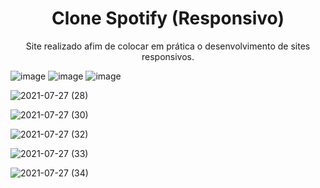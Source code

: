 <h1 align="center">Clone Spotify (Responsivo)</h1>
<p align="center">Site realizado afim de colocar em prática o desenvolvimento de sites responsivos.</p> 

![image](https://img.shields.io/badge/HTML5-E34F26?style=for-the-badge&logo=html5&logoColor=white)
![image](https://img.shields.io/badge/CSS3-1572B6?style=for-the-badge&logo=css3&logoColor=white)
![image](https://img.shields.io/badge/Bootstrap-563D7C?style=for-the-badge&logo=bootstrap&logoColor=white)

![2021-07-27 (28)](https://user-images.githubusercontent.com/81213149/127328903-e85c65f2-a19d-4528-87d7-6298eb208bb0.png)

![2021-07-27 (30)](https://user-images.githubusercontent.com/81213149/127328908-b5d4b975-2dd3-4c54-83e9-d60c3e0e54bc.png)

![2021-07-27 (32)](https://user-images.githubusercontent.com/81213149/127328915-8ed1b705-e482-46f0-9130-01e9c98de35e.png)

![2021-07-27 (33)](https://user-images.githubusercontent.com/81213149/127328917-be831fa8-c647-46e6-9f2e-288927b299ed.png)

![2021-07-27 (34)](https://user-images.githubusercontent.com/81213149/127328922-c645afa4-9842-41a3-ae4f-19018f64c122.png)
